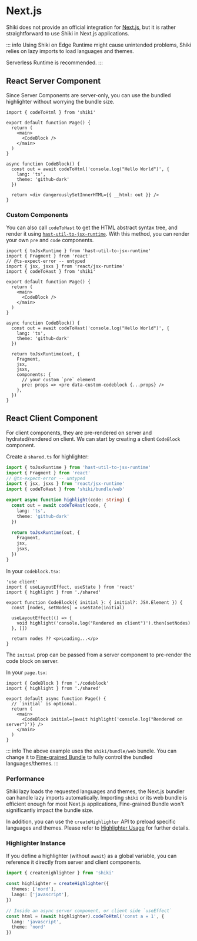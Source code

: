 # Next.js

Shiki does not provide an official integration for [Next.js](https://nextjs.org), but it is rather straightforward to use Shiki in Next.js applications.

::: info
Using Shiki on Edge Runtime might cause unintended problems, Shiki relies on lazy imports to load languages and themes.

Serverless Runtime is recommended.
:::

## React Server Component

Since Server Components are server-only, you can use the bundled highlighter without worrying the bundle size.

```tsx
import { codeToHtml } from 'shiki'

export default function Page() {
  return (
    <main>
      <CodeBlock />
    </main>
  )
}

async function CodeBlock() {
  const out = await codeToHtml('console.log("Hello World")', {
    lang: 'ts',
    theme: 'github-dark'
  })

  return <div dangerouslySetInnerHTML={{ __html: out }} />
}
```

### Custom Components

You can also call `codeToHast` to get the HTML abstract syntax tree, and render it using [`hast-util-to-jsx-runtime`](https://github.com/syntax-tree/hast-util-to-jsx-runtime). With this method, you can render your own `pre` and `code` components.

```tsx
import { toJsxRuntime } from 'hast-util-to-jsx-runtime'
import { Fragment } from 'react'
// @ts-expect-error -- untyped
import { jsx, jsxs } from 'react/jsx-runtime'
import { codeToHast } from 'shiki'

export default function Page() {
  return (
    <main>
      <CodeBlock />
    </main>
  )
}

async function CodeBlock() {
  const out = await codeToHast('console.log("Hello World")', {
    lang: 'ts',
    theme: 'github-dark'
  })

  return toJsxRuntime(out, {
    Fragment,
    jsx,
    jsxs,
    components: {
      // your custom `pre` element
      pre: props => <pre data-custom-codeblock {...props} />
    },
  })
}
```

## React Client Component

For client components, they are pre-rendered on server and hydrated/rendered on client.
We can start by creating a client `CodeBlock` component.

Create a `shared.ts` for highlighter:

```ts
import { toJsxRuntime } from 'hast-util-to-jsx-runtime'
import { Fragment } from 'react'
// @ts-expect-error -- untyped
import { jsx, jsxs } from 'react/jsx-runtime'
import { codeToHast } from 'shiki/bundle/web'

export async function highlight(code: string) {
  const out = await codeToHast(code, {
    lang: 'ts',
    theme: 'github-dark'
  })

  return toJsxRuntime(out, {
    Fragment,
    jsx,
    jsxs,
  })
}
```

In your `codeblock.tsx`:

```tsx
'use client'
import { useLayoutEffect, useState } from 'react'
import { highlight } from './shared'

export function CodeBlock({ initial }: { initial?: JSX.Element }) {
  const [nodes, setNodes] = useState(initial)

  useLayoutEffect(() => {
    void highlight('console.log("Rendered on client")').then(setNodes)
  }, [])

  return nodes ?? <p>Loading...</p>
}
```

The `initial` prop can be passed from a server component to pre-render the code block on server.

In your `page.tsx`:

```tsx
import { CodeBlock } from './codeblock'
import { highlight } from './shared'

export default async function Page() {
  // `initial` is optional.
  return (
    <main>
      <CodeBlock initial={await highlight('console.log("Rendered on server")')} />
    </main>
  )
}
```

::: info
The above example uses the `shiki/bundle/web` bundle. You can change it to [Fine-grained Bundle](/guide/bundles#fine-grained-bundle) to fully control the bundled languages/themes.
:::

### Performance

Shiki lazy loads the requested languages and themes, the Next.js bundler can handle lazy imports automatically.
Importing `shiki` or its web bundle is efficient enough for most Next.js applications, Fine-grained Bundle won't significantly impact the bundle size.

In addition, you can use the `createHighlighter` API to preload specific languages and themes.
Please refer to [Highlighter Usage](/guide/install#highlighter-usage) for further details.

### Highlighter Instance

If you define a highlighter (without `await`) as a global variable, you can reference it directly from server and client components.

```ts
import { createHighlighter } from 'shiki'

const highlighter = createHighlighter({
  themes: ['nord'],
  langs: ['javascript'],
})

// Inside an async server component, or client side `useEffect`
const html = (await highlighter).codeToHtml('const a = 1', {
  lang: 'javascript',
  theme: 'nord'
})
```

